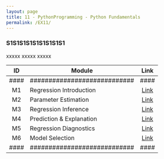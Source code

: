```yaml
---
layout: page
title: 11 - PythonProgramming - Python Fundamentals
permalink: /EX11/
---
```


<h3>S1S1S1S1S1S1S1S1S1</h3>

xxxxx xxxxx xxxxx

| ID | Module                     |Link|
|:--:|----------------------------|:--:|
|####|############################|####|
| M1 | Regression Introduction    |[Link](/03-MSDS-Courses/MSDS07/M1/)|
| M2 | Parameter Estimation       |[Link](/03-MSDS-Courses/MSDS07/M2/)|
| M3 | Regression Inference       |[Link](/03-MSDS-Courses/MSDS07/M3/)|
| M4 | Prediction & Explanation   |[Link](/03-MSDS-Courses/MSDS07/M4/)|
| M5 | Regression Diagnostics     |[Link](/03-MSDS-Courses/MSDS07/M5/)|
| M6 | Model Selection            |[Link](/03-MSDS-Courses/MSDS07/M6/)|
|####|############################|####|

